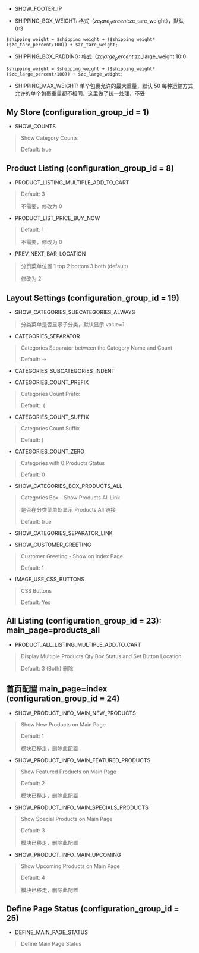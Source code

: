 * SHOW_FOOTER_IP


* SHIPPING_BOX_WEIGHT: 格式（$zc_tare_percent:$zc_tare_weight），默认 0:3
```
$shipping_weight = $shipping_weight + ($shipping_weight*($zc_tare_percent/100)) + $zc_tare_weight;
```

* SHIPPING_BOX_PADDING: 格式（$zc_large_percent:$zc_large_weight 10:0
```
$shipping_weight = $shipping_weight + ($shipping_weight*($zc_large_percent/100)) + $zc_large_weight;
```

* SHIPPING_MAX_WEIGHT: 单个包裹允许的最大重量，默认 50
每种运输方式允许的单个包裹重量都不相同，这里做了统一处理，不妥


## My Store (configuration_group_id = 1)
* SHOW_COUNTS
>Show Category Counts
>
>Default: true


## Product Listing (configuration_group_id = 8)
* PRODUCT_LISTING_MULTIPLE_ADD_TO_CART
> Default: 3
>
> 不需要，修改为 0

* PRODUCT_LIST_PRICE_BUY_NOW
> Default: 1
>
> 不需要，修改为 0

* PREV_NEXT_BAR_LOCATION
> 分页菜单位置
> 1 top
> 2 bottom
> 3 both (default)
>
> 修改为 2

## Layout Settings (configuration_group_id = 19)
* SHOW_CATEGORIES_SUBCATEGORIES_ALWAYS
>分类菜单是否显示子分类，默认显示 value=1

* CATEGORIES_SEPARATOR
>Categories Separator between the Category Name and Count
>
>Default: -&gt;

* CATEGORIES_SUBCATEGORIES_INDENT

* CATEGORIES_COUNT_PREFIX
> Categories Count Prefix
>
> Default: &nbsp;(

* CATEGORIES_COUNT_SUFFIX
> Categories Count Suffix
>
> Default: )

* CATEGORIES_COUNT_ZERO
> Categories with 0 Products Status
>
> Default: 0

* SHOW_CATEGORIES_BOX_PRODUCTS_ALL
> Categories Box - Show Products All Link
>
> 是否在分类菜单处显示 Products All 链接
>
> Default: true

* SHOW_CATEGORIES_SEPARATOR_LINK

* SHOW_CUSTOMER_GREETING
> Customer Greeting - Show on Index Page
>
> Default: 1

* IMAGE_USE_CSS_BUTTONS
> CSS Buttons
>
> Default: Yes

## All Listing (configuration_group_id = 23): main_page=products_all
* PRODUCT_ALL_LISTING_MULTIPLE_ADD_TO_CART
> Display Multiple Products Qty Box Status and Set Button Location
>
> Default: 3 (Both)
> 删除

## 首页配置 main_page=index (configuration_group_id = 24)
* SHOW_PRODUCT_INFO_MAIN_NEW_PRODUCTS
> Show New Products on Main Page
>
> Default: 1
>
> 模块已移走，删除此配置

* SHOW_PRODUCT_INFO_MAIN_FEATURED_PRODUCTS
> Show Featured Products on Main Page
>
> Default: 2
>
> 模块已移走，删除此配置

* SHOW_PRODUCT_INFO_MAIN_SPECIALS_PRODUCTS
> Show Special Products on Main Page
>
> Default: 3
>
> 模块已移走，删除此配置

* SHOW_PRODUCT_INFO_MAIN_UPCOMING
> Show Upcoming Products on Main Page
>
> Default: 4
>
> 模块已移走，删除此配置

## Define Page Status (configuration_group_id = 25)
* DEFINE_MAIN_PAGE_STATUS
> Define Main Page Status
